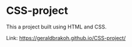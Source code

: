 # CSS-project
 This a project built using HTML and CSS.
 
 Link: https://geraldbrakoh.github.io/CSS-project/
 
